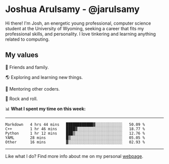 # Joshua Arulsamy - @jarulsamy

Hi there! I'm Josh, an energetic young professional, computer science student at the University of Wyoming, seeking a career that fits my professional skills, and personality. I love tinkering and learning anything related to computing.

## My values

:yellow_heart: Friends and family.

:earth_americas: Exploring and learning new things.

:book: Mentoring other coders.

:guitar: Rock and roll.

:bar_chart: **What I spent my time on this week:**

------
<!--START_SECTION:waka-->
```text
Markdown   4 hrs 44 mins   ████████████▓░░░░░░░░░░░░   50.09 % 
C++        1 hr 46 mins    ████▓░░░░░░░░░░░░░░░░░░░░   18.77 % 
Python     1 hr 12 mins    ███▒░░░░░░░░░░░░░░░░░░░░░   12.76 % 
YAML       28 mins         █▒░░░░░░░░░░░░░░░░░░░░░░░   05.05 % 
Other      16 mins         ▓░░░░░░░░░░░░░░░░░░░░░░░░   02.93 % 
```
<!--END_SECTION:waka-->
------

Like what I do? Find more info about me on my personal [webpage](https://arulsamy.me).
